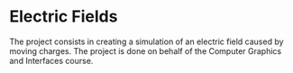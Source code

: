 # Electric Fields
The project consists in creating a simulation of an electric field caused by moving charges. The project is done on behalf of the Computer Graphics and Interfaces course.
